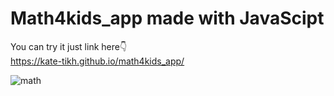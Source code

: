 # Math4kids_app made with JavaScipt

<p>
<p>

You can try it just link here👇
<br>
https://kate-tikh.github.io/math4kids_app/
<br>

![math](https://user-images.githubusercontent.com/105393600/194044022-962d3ceb-453d-4a6d-9069-b8505b7dc6a6.png)
